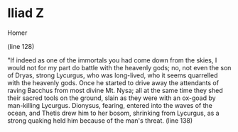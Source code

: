 # Iliad Z

Homer

(line 128)

"If indeed as one of the immortals you had come down from the skies, I would not for my part do battle with the heavenly gods; no, not even the son of Dryas, strong Lycurgus, who was long-lived, who it seems quarrelled with the heavenly gods. Once he started to drive away the attendants of raving Bacchus from most divine Mt. Nysa; all at the same time they shed their sacred tools on the ground, slain as they were with an ox-goad by man-killing Lycurgus. Dionysus, fearing, entered into the waves of the ocean, and Thetis drew him to her bosom, shrinking from Lycurgus, as a strong quaking held him because of the man's threat. (line 138)